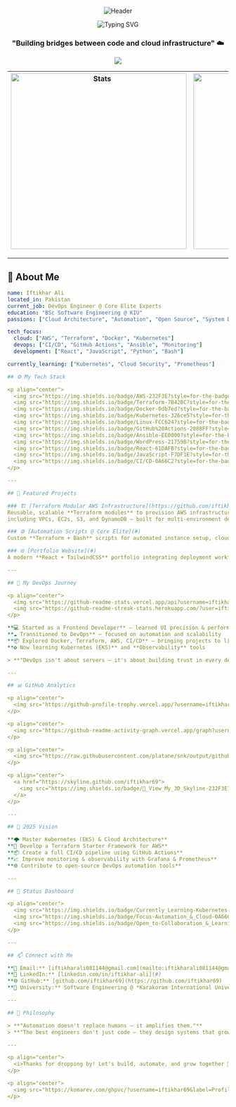 <!-- 🌟 ULTIMATE HEADER -->
<div align="center">

![Header](https://capsule-render.vercel.app/api?type=waving&color=0:58a6ff,50:7B42BC,100:ed5a87&height=220&section=header&text=Iftikhar+Ali&fontSize=70&fontAlignY=40&animation=scale&desc=DevOps+Engineer+%7C+Cloud+Automation&descAlignY=65&descSize=22&fontColor=ffffff)

<img src="https://readme-typing-svg.herokuapp.com?font=Fira+Code&weight=700&size=26&duration=4000&pause=1000&color=58A6FF&center=true&vCenter=true&width=600&lines=Hello+World+%F0%9F%8C%8E;Cloud+Architect+%E2%9A%99%EF%B8%8F;Automation+Enthusiast+%F0%9F%9A%80;Infrastructure+Storyteller+%F0%9F%93%9A" alt="Typing SVG" />

### **"Building bridges between code and cloud infrastructure"** ☁️

<p align="center">
  <img src="https://skillicons.dev/icons?i=aws,terraform,docker,kubernetes,github,react,js,linux,bash,python,ansible,grafana" />
</p>

<!-- Stats Row -->
<div align="center">
  
| <img src="https://github-readme-stats.vercel.app/api?username=iftikhar69&show_icons=true&theme=radical&hide_border=true&include_all_commits=true" alt="Stats" width="400" /> | <img src="https://github-readme-streak-stats.herokuapp.com?user=iftikhar69&theme=radical&hide_border=true&date_format=M%20j%5B%2C%20Y%5D" alt="Streak" width="400" /> |
|:---:|:---:|

</div>

</div>

---

## 🎯 **About Me**

```yaml
name: Iftikhar Ali
located_in: Pakistan
current_job: DevOps Engineer @ Core Elite Experts
education: "BSc Software Engineering @ KIU"
passions: ["Cloud Architecture", "Automation", "Open Source", "System Design"]

tech_focus:
  cloud: ["AWS", "Terraform", "Docker", "Kubernetes"]
  devops: ["CI/CD", "GitHub Actions", "Ansible", "Monitoring"]
  development: ["React", "JavaScript", "Python", "Bash"]

currently_learning: ["Kubernetes", "Cloud Security", "Prometheus"]

## ⚙️ My Tech Stack

<p align="center">
  <img src="https://img.shields.io/badge/AWS-232F3E?style=for-the-badge&logo=amazon-aws&logoColor=white"/>
  <img src="https://img.shields.io/badge/Terraform-7B42BC?style=for-the-badge&logo=terraform&logoColor=white"/>
  <img src="https://img.shields.io/badge/Docker-0db7ed?style=for-the-badge&logo=docker&logoColor=white"/>
  <img src="https://img.shields.io/badge/Kubernetes-326ce5?style=for-the-badge&logo=kubernetes&logoColor=white"/>
  <img src="https://img.shields.io/badge/Linux-FCC624?style=for-the-badge&logo=linux&logoColor=black"/>
  <img src="https://img.shields.io/badge/GitHub%20Actions-2088FF?style=for-the-badge&logo=github-actions&logoColor=white"/>
  <img src="https://img.shields.io/badge/Ansible-EE0000?style=for-the-badge&logo=ansible&logoColor=white"/>
  <img src="https://img.shields.io/badge/WordPress-21759B?style=for-the-badge&logo=wordpress&logoColor=white"/>
  <img src="https://img.shields.io/badge/React-61DAFB?style=for-the-badge&logo=react&logoColor=black"/>
  <img src="https://img.shields.io/badge/JavaScript-F7DF1E?style=for-the-badge&logo=javascript&logoColor=black"/>
  <img src="https://img.shields.io/badge/CI/CD-0A66C2?style=for-the-badge&logo=gitlab&logoColor=white"/>
</p>

---

## 🧩 Featured Projects

### 🏗️ [Terraform Modular AWS Infrastructure](https://github.com/iftikhar69/Creating-vpc-Modules-)
Reusable, scalable **Terraform modules** to provision AWS infrastructure —  
including VPCs, EC2s, S3, and DynamoDB — built for multi-environment deployments (dev, stage, prod).

### ⚙️ [Automation Scripts @ Core Elite](#)
Custom **Terraform + Bash** scripts for automated instance setup, cloud provisioning, and deployment.

### 🌐 [Portfolio Website](#)
A modern **React + TailwindCSS** portfolio integrating deployment workflows and DevOps storytelling.

---

## 🧭 My DevOps Journey

<p align="center">
  <img src="https://github-readme-stats.vercel.app/api?username=iftikhar69&show_icons=true&theme=tokyonight&hide_border=true" height="165" />
  <img src="https://github-readme-streak-stats.herokuapp.com/?user=iftikhar69&theme=tokyonight&hide_border=true" height="165" />
</p>

**💻 Started as a Frontend Developer** — learned UI precision & performance  
**☁️ Transitioned to DevOps** — focused on automation and scalability  
**📦 Explored Docker, Terraform, AWS, CI/CD** — bringing projects to life  
**⚙️ Now learning Kubernetes (EKS)** and **Observability** tools  

> **"DevOps isn't about servers — it's about building trust in every delivery."**

---

## 📊 GitHub Analytics

<p align="center">
  <img src="https://github-profile-trophy.vercel.app/?username=iftikhar69&theme=tokyonight&margin-w=15&no-frame=true" />
</p>

<p align="center">
  <img src="https://github-readme-activity-graph.vercel.app/graph?username=iftikhar69&theme=tokyo-night&bg_color=0d1117&hide_border=true&area=true&area_color=58a6ff" width="100%" />
</p>

<p align="center">
  <img src="https://raw.githubusercontent.com/platane/snk/output/github-contribution-grid-snake-dark.svg" alt="Contribution Snake Animation" width="100%" />
</p>

<p align="center">
  <a href="https://skyline.github.com/iftikhar69">
    <img src="https://img.shields.io/badge/🌌_View_My_3D_Skyline-232F3E?style=for-the-badge&logo=github&logoColor=white"/>
  </a>
</p>

---

## 🎯 2025 Vision

**🌩️ Master Kubernetes (EKS) & Cloud Architecture**  
**🔧 Develop a Terraform Starter Framework for AWS**  
**📦 Create a full CI/CD pipeline using GitHub Actions**  
**📈 Improve monitoring & observability with Grafana & Prometheus**  
**🌐 Contribute to open-source DevOps automation tools**

---

## 📡 Status Dashboard

<p align="center">
  <img src="https://img.shields.io/badge/Currently_Learning-Kubernetes-blue?style=for-the-badge&logo=kubernetes&logoColor=white" />
  <img src="https://img.shields.io/badge/Focus-Automation_&_Cloud-0A66C2?style=for-the-badge&logo=terraform&logoColor=white" />
  <img src="https://img.shields.io/badge/Open_to-Collaboration_&_Learning-success?style=for-the-badge&logo=github" />
</p>

---

## 📫 Connect with Me

**📧 Email:** [iftikharali081144@gmail.com](mailto:iftikharali081144@gmail.com)  
**💼 LinkedIn:** [linkedin.com/in/iftikhar-ali](#)  
**🌐 GitHub:** [github.com/iftikhar69](https://github.com/iftikhar69)  
**🏫 University:** Software Engineering @ *Karakoram International University (KIU)*  

---

## 💬 Philosophy

> **"Automation doesn't replace humans — it amplifies them."**  
> **"The best engineers don't just code — they design systems that grow, recover, and learn."**

---

<p align="center">
  <i>Thanks for dropping by! Let's build, automate, and grow together 🤝</i>
</p>

<p align="center">
  <img src="https://komarev.com/ghpvc/?username=iftikhar69&label=Profile%20Views&color=0e75b6&style=flat" alt="Profile Views" />
</p>
